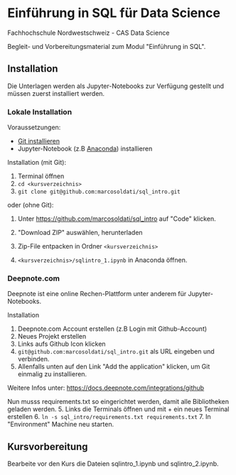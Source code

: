 # Einführung in SQL für Data Science

Fachhochschule Nordwestschweiz - CAS Data Science

Begleit- und Vorbereitungsmaterial zum Modul "Einführung in SQL". 

## Installation

Die Unterlagen werden als  Jupyter-Notebooks zur Verfügung gestellt und müssen zuerst installiert werden.

### Lokale Installation

Voraussetzungen:
* [Git installieren](https://git-scm.com/book/de/v2/Erste-Schritte-Git-installieren)
* Jupyter-Notebook (z.B [Anaconda](https://www.anaconda.com/)) installieren

Installation (mit Git):
1. Terminal öffnen
2. `cd <kursverzeichnis>`
3. `git clone git@github.com:marcosoldati/sql_intro.git`

oder (ohne Git):
1. Unter https://github.com/marcosoldati/sql_intro auf "Code" klicken.
2. "Download ZIP" auswählen, herunterladen
3. Zip-File entpacken in Ordner `<kursverzeichnis>`


4. `<kursverzeichnis>/sqlintro_1.ipynb` in Anaconda öffnen.
### Deepnote.com

Deepnote ist eine online Rechen-Plattform unter anderem für Jupyter-Notebooks. 

Installation
1. Deepnote.com Account erstellen (z.B Login mit Github-Account)
2. Neues Projekt erstellen
3. Links aufs Github Icon klicken
4. `git@github.com:marcosoldati/sql_intro.git` als URL eingeben und verbinden.
5. Allenfalls unten auf den Link "Add the application" klicken, um Git einmalig zu installieren.

Weitere Infos unter: https://docs.deepnote.com/integrations/github

Nun musss requirements.txt so eingerichtet werden, damit alle Bibliotheken geladen werden. 
5. Links die Terminals öffnen und mit + ein neues Terminal erstellen
6. `ln -s sql_intro/requirements.txt requirements.txt`
7. In "Environment" Machine neu starten. 


## Kursvorbereitung
Bearbeite vor den Kurs die Dateien sqlintro_1.ipynb und sqlintro_2.ipynb.

